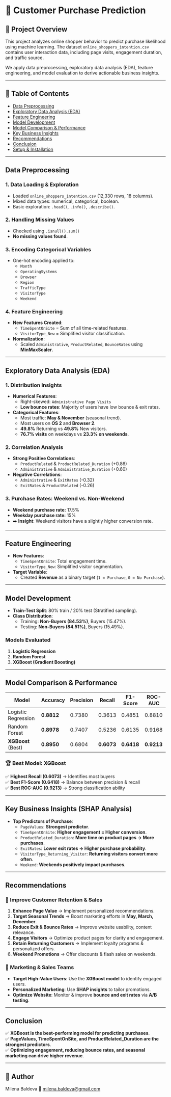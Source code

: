# 🛒 Customer Purchase Prediction

## 📌 Project Overview
This project analyzes online shopper behavior to predict purchase likelihood using machine learning. The dataset `online_shoppers_intention.csv` contains user interaction data, including page visits, engagement duration, and traffic source. 

We apply data preprocessing, exploratory data analysis (EDA), feature engineering, and model evaluation to derive actionable business insights.

---

## 📂 Table of Contents
- [Data Preprocessing](#data-preprocessing)
- [Exploratory Data Analysis (EDA)](#exploratory-data-analysis-eda)
- [Feature Engineering](#feature-engineering)
- [Model Development](#model-development)
- [Model Comparison & Performance](#model-comparison--performance)
- [Key Business Insights](#key-business-insights)
- [Recommendations](#recommendations)
- [Conclusion](#conclusion)
- [Setup & Installation](#setup--installation)

---

## Data Preprocessing
### 1. Data Loading & Exploration
- Loaded `online_shoppers_intention.csv` (12,330 rows, 18 columns).
- Mixed data types: numerical, categorical, boolean.
- Basic exploration: `.head()`, `.info()`, `.describe()`.

### 2. Handling Missing Values
- Checked using `.isnull().sum()`
- **No missing values found**.

### 3. Encoding Categorical Variables
- One-hot encoding applied to:
  - `Month`
  - `OperatingSystems`
  - `Browser`
  - `Region`
  - `TrafficType`
  - `VisitorType`
  - `Weekend`

### 4. Feature Engineering
- **New Features Created**:
  - `TimeSpentOnSite` = Sum of all time-related features.
  - `VisitorType_New` = Simplified visitor classification.
- **Normalization**:
  - Scaled `Administrative`, `ProductRelated`, `BounceRates` using **MinMaxScaler**.

---

## Exploratory Data Analysis (EDA)
### 1. Distribution Insights
- **Numerical Features**:
  - Right-skewed: `Administrative Page Visits`
  - **Low bounce rates**: Majority of users have low bounce & exit rates.
- **Categorical Features**:
  - Most traffic: **May & November** (seasonal trend).
  - Most users on **OS 2** and **Browser 2**.
  - **49.8%** Returning vs **49.8%** New visitors.
  - **76.7% visits** on weekdays vs **23.3% on weekends**.

### 2. Correlation Analysis
- **Strong Positive Correlations**:
  - `ProductRelated` & `ProductRelated_Duration` (+0.86)
  - `Administrative` & `Administrative_Duration` (+0.60)
- **Negative Correlations**:
  - `Administrative` & `ExitRates` (-0.32)
  - `ExitRates` & `ProductRelated` (-0.26)

### 3. Purchase Rates: Weekend vs. Non-Weekend
- **Weekend purchase rate:** 17.5%
- **Weekday purchase rate:** 15%
- ➡️ **Insight**: Weekend visitors have a slightly higher conversion rate.

---

## Feature Engineering
- **New Features**:
  - `TimeSpentOnSite`: Total engagement time.
  - `VisitorType_New`: Simplified visitor segmentation.
- **Target Variable**:
  - Created **Revenue** as a binary target (`1 = Purchase`, `0 = No Purchase`).

---

## Model Development
- **Train-Test Split**: 80% train / 20% test (Stratified sampling).
- **Class Distribution**:
  - Training: **Non-Buyers (84.53%)**, Buyers (15.47%).
  - Testing: **Non-Buyers (84.51%)**, Buyers (15.49%).

### Models Evaluated
1. **Logistic Regression**
2. **Random Forest**
3. **XGBoost (Gradient Boosting)**

---

## Model Comparison & Performance

| Model                 | Accuracy | Precision | Recall  | F1-Score | ROC-AUC |
|----------------------|----------|------------|---------|----------|---------|
| Logistic Regression | **0.8812** | 0.7380 | 0.3613 | 0.4851 | 0.8810 |
| Random Forest       | **0.8978** | 0.7407 | 0.5236 | 0.6135 | 0.9168 |
| **XGBoost** (Best)  | **0.8950** | 0.6804 | **0.6073** | **0.6418** | **0.9213** |

### 🏆 Best Model: **XGBoost**
✅ **Highest Recall (0.6073)** → Identifies most buyers  
✅ **Best F1-Score (0.6418)** → Balance between precision & recall  
✅ **Best ROC-AUC (0.9213)** → Strong classification ability  

---

## Key Business Insights (SHAP Analysis)
- **Top Predictors of Purchase**:
  - `PageValues`: **Strongest predictor**.
  - `TimeSpentOnSite`: **Higher engagement = Higher conversion**.
  - `ProductRelated_Duration`: **More time on product pages → More purchases**.
  - `ExitRates`: **Lower exit rates → Higher purchase probability**.
  - `VisitorType_Returning_Visitor`: **Returning visitors convert more often**.
  - `Weekend`: **Weekends positively impact purchases**.

---

## Recommendations
### 🔹 Improve Customer Retention & Sales
1. **Enhance Page Value** → Implement personalized recommendations.
2. **Target Seasonal Trends** → Boost marketing efforts in **May, March, December**.
3. **Reduce Exit & Bounce Rates** → Improve website usability, content relevance.
4. **Engage Visitors** → Optimize product pages for clarity and engagement.
5. **Retain Returning Customers** → Implement loyalty programs & personalized offers.
6. **Weekend Promotions** → Offer discounts & flash sales on weekends.

### 🎯 Marketing & Sales Teams
- **Target High-Value Users**: Use the **XGBoost model** to identify engaged users.
- **Personalized Marketing**: Use **SHAP insights** to tailor promotions.
- **Optimize Website**: Monitor & improve **bounce and exit rates** via **A/B testing**.

---

## Conclusion
✅ **XGBoost is the best-performing model for predicting purchases**.  
✅ **PageValues, TimeSpentOnSite, and ProductRelated_Duration are the strongest predictors**.  
✅ **Optimizing engagement, reducing bounce rates, and seasonal marketing can drive higher revenue**.  

---

## 📌 Author
Milena Baldeva
📧 milena.baldeva@gmail.com





